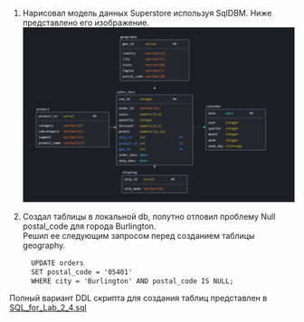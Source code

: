 1. Нарисовал модель данных Superstore используя SqlDBM. Ниже представлено его изображение.
![schema of SqlDBM.png](schema%20of%20SqlDBM.png)  
2. Создал таблицы в локальной db, попутно отловил проблему Null postal_code для города Burlington.  
Решил ее следующим запросом перед созданием таблицы geography.  

         UPDATE orders
         SET postal_code = '05401'
         WHERE city = 'Burlington' AND postal_code IS NULL;  
Полный вариант DDL скрипта для создания таблиц представлен в [SQL_for_Lab_2_4.sql](SQL_for_Lab_2_4.sql)